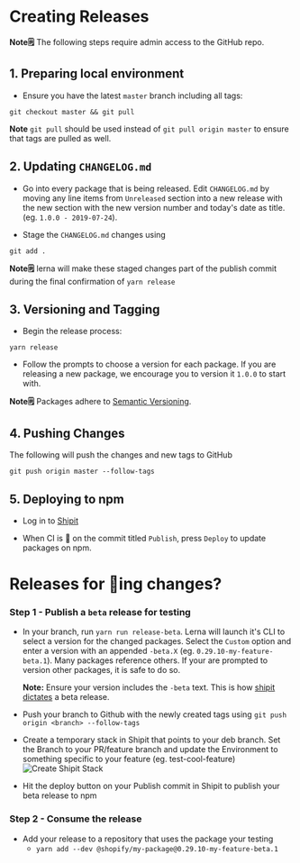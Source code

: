 # Creating Releases

**Note🗒️** The following steps require admin access to the GitHub repo.

## 1. Preparing local environment

- Ensure you have the latest `master` branch including all tags:

```
git checkout master && git pull
```

**Note** `git pull` should be used instead of `git pull origin master` to ensure that tags are pulled as well.

## 2. Updating `CHANGELOG.md`

- Go into every package that is being released. Edit `CHANGELOG.md` by moving any line items from `Unreleased` section into a new release with the new section with the new version number and today's date as title. (eg. `1.0.0 - 2019-07-24`).

- Stage the `CHANGELOG.md` changes using

```
git add .
```

**Note🗒️** lerna will make these staged changes part of the publish commit during the final confirmation of `yarn release`

## 3. Versioning and Tagging

- Begin the release process:

```
yarn release
```

- Follow the prompts to choose a version for each package. If you are releasing a new package, we encourage you to version it `1.0.0` to start with.

**Note🗒️** Packages adhere to [Semantic Versioning](http://semver.org/spec/v2.0.0.html).

## 4. Pushing Changes

The following will push the changes and new tags to GitHub

```
git push origin master --follow-tags
```

## 5. Deploying to npm

- Log in to [Shipit](https://shipit.shopify.io/shopify/web-foundation/production)

- When CI is 🍏 on the commit titled `Publish`, press `Deploy` to update packages on npm.

# Releases for 🎩ing changes?

### Step 1 - Publish a `beta` release for testing

- In your branch, run `yarn run release-beta`. Lerna will launch it's CLI to select a version for the changed packages. Select the `Custom` option and enter a version with an appended `-beta.X` (eg. `0.29.10-my-feature-beta.1`). Many packages reference others. If your are prompted to version other packages, it is safe to do so.

  **Note:** Ensure your version includes the `-beta` text. This is how [shipit dictates](https://github.com/Shopify/shipit-engine/blob/master/lib/snippets/publish-lerna-independent-packages#L7-L12) a beta release.

- Push your branch to Github with the newly created tags using `git push origin <branch> --follow-tags`
- Create a temporary stack in Shipit that points to your deb branch. Set the Branch to your PR/feature branch and update the Environment to something specific to your feature (eg. test-cool-feature)
  ![Create Shipit Stack](../images/shipit-stack.png)

- Hit the deploy button on your Publish commit in Shipit to publish your beta release to npm

### Step 2 - Consume the release

- Add your release to a repository that uses the package your testing
  - `yarn add --dev @shopify/my-package@0.29.10-my-feature-beta.1`
